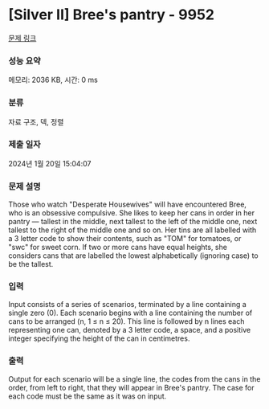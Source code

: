 # [Silver II] Bree's pantry - 9952 

[문제 링크](https://www.acmicpc.net/problem/9952) 

### 성능 요약

메모리: 2036 KB, 시간: 0 ms

### 분류

자료 구조, 덱, 정렬

### 제출 일자

2024년 1월 20일 15:04:07

### 문제 설명

<p>Those who watch "Desperate Housewives" will have encountered Bree, who is an obsessive compulsive. She likes to keep her cans in order in her pantry — tallest in the middle, next tallest to the left of the middle one, next tallest to the right of the middle one and so on. Her tins are all labelled with a 3 letter code to show their contents, such as "TOM" for tomatoes, or "swc" for sweet corn. If two or more cans have equal heights, she considers cans that are labelled the lowest alphabetically (ignoring case) to be the tallest.</p>

### 입력 

 <p>Input consists of a series of scenarios, terminated by a line containing a single zero (0). Each scenario begins with a line containing the number of cans to be arranged (n, 1 ≤ n ≤ 20). This line is followed by n lines each representing one can, denoted by a 3 letter code, a space, and a positive integer specifying the height of the can in centimetres.</p>

### 출력 

 <p>Output for each scenario will be a single line, the codes from the cans in the order, from left to right, that they will appear in Bree's pantry. The case for each code must be the same as it was on input.</p>

